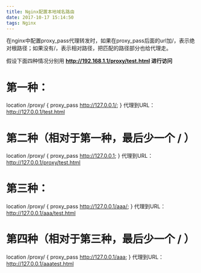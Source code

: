 ```yaml
---
title: Nginx配置本地域名路由
date: 2017-10-17 15:14:50
tags: Nginx
---
```


在nginx中配置proxy_pass代理转发时，如果在proxy_pass后面的url加/，表示绝对根路径；如果没有/，表示相对路径，把匹配的路径部分也给代理走。


假设下面四种情况分别用 **http://192.168.1.1/proxy/test.html 进行访问**


# 第一种：
location /proxy/ {
    proxy_pass http://127.0.0.1/;
}
代理到URL：http://127.0.0.1/test.html


# 第二种（相对于第一种，最后少一个 / ）
location /proxy/ {
    proxy_pass http://127.0.0.1;
}
代理到URL：http://127.0.0.1/proxy/test.html


# 第三种：
location /proxy/ {
    proxy_pass http://127.0.0.1/aaa/;
}
代理到URL：http://127.0.0.1/aaa/test.html


# 第四种（相对于第三种，最后少一个 / ）
location /proxy/ {
    proxy_pass http://127.0.0.1/aaa;
}
代理到URL：http://127.0.0.1/aaatest.html


